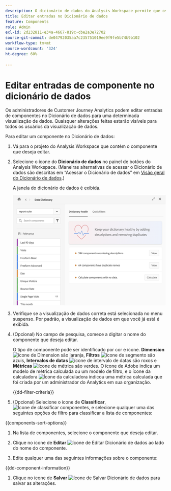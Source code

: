 ```yaml
---
description: O dicionário de dados do Analysis Workspace permite que os usuários rastreiem e criem um catálogo dos vários componentes no Analysis Workspace, incluindo seu uso pretendido, quais estão aprovados, quais são duplicatas e assim por diante.
title: Editar entradas no Dicionário de dados
feature: Components
role: Admin
exl-id: 2d232811-e34a-4667-819c-cbe2a3e72702
source-git-commit: de04792035aa7c235751019ee9f9fe5b74b9b102
workflow-type: tm+mt
source-wordcount: '324'
ht-degree: 60%

---
```


# Editar entradas de componente no dicionário de dados

Os administradores de Customer Journey Analytics podem editar entradas de componentes no Dicionário de dados para uma determinada visualização de dados. Quaisquer alterações feitas estarão visíveis para todos os usuários da visualização de dados.

Para editar um componente no Dicionário de dados:

1. Vá para o projeto do Analysis Workspace que contém o componente que deseja editar.

1. Selecione o ícone do **Dicionário de dados** no painel de botões do Analysis Workspace. (Maneiras alternativas de acessar o Dicionário de dados são descritas em “Acessar o Dicionário de dados” em [Visão geral do Dicionário de dados](/help/components/data-dictionary/data-dictionary-overview.md).)

   A janela do dicionário de dados é exibida.

   ![Exibição do administrador do Dicionário de Dados mostrando a Integridade do Dicionário](assets/data-dictionary-admin.png)

1. Verifique se a visualização de dados correta está selecionada no menu suspenso. Por padrão, a visualização de dados em que você já está é exibida.

1. (Opcional) No campo de pesquisa, comece a digitar o nome do componente que deseja editar.

   O tipo de componente pode ser identificado por cor e ícone. **Dimension** ![ícone de Dimension](https://spectrum.adobe.com/static/icons/workflow_18/Smock_Data_18_N.svg) são laranja, **Filtros** ![ícone de segmento](https://spectrum.adobe.com/static/icons/workflow_18/Smock_Segmentation_18_N.svg) são azuis, **Intervalos de datas** ![ícone de intervalo de datas](https://spectrum.adobe.com/static/icons/workflow_18/Smock_Calendar_18_N.svg) são roxos e **Métricas** ![ícone de métrica](https://spectrum.adobe.com/static/icons/workflow_18/Smock_Event_18_N.svg) são verdes. O ícone de Adobe indica um modelo de métrica calculada ou um modelo de filtro, e o ícone da calculadora ![Ícone da calculadora](https://spectrum.adobe.com/static/icons/workflow_18/Smock_Calculator_18_N.svg) indicou uma métrica calculada que foi criada por um administrador do Analytics em sua organização.

   {{dd-filter-criteria}}

1. (Opcional) Selecione o ícone de **Classificar**, ![Ícone de classificar componentes](https://spectrum.adobe.com/static/icons/workflow_18/Smock_SortOrderDown_18_N.svg), e selecione qualquer uma das seguintes opções de filtro para classificar a lista de componentes:

{{components-sort-options}}

1. Na lista de componentes, selecione o componente que deseja editar.

1. Clique no ícone de **Editar** ![ícone de Editar Dicionário de dados](https://spectrum.adobe.com/static/icons/workflow_18/Smock_Edit_18_N.svg) ao lado do nome do componente.

1. Edite qualquer uma das seguintes informações sobre o componente:

{{dd-component-information}}

1. Clique no ícone de **Salvar** ![ícone de Salvar Dicionário de dados](https://spectrum.adobe.com/static/icons/workflow_18/Smock_SaveFloppy_18_N.svg) para salvar as alterações.
